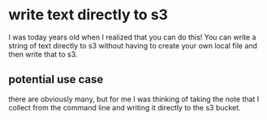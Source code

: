 # write text directly to s3

I was today years old when I realized that you can do this!
You can write a string of text directly to s3 without having to create your own local file and then write that to s3.

## potential use case

there are obviously many, but for me I was thinking of taking the note that I collect from the command line and writing it directly to the s3 bucket.


